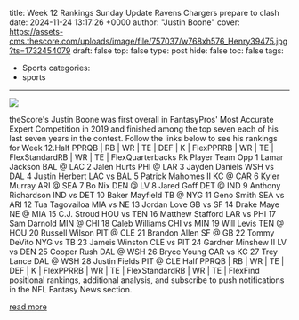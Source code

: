 title: Week 12 Rankings Sunday Update Ravens Chargers prepare to clash
date: 2024-11-24 13:17:26 +0000
author: "Justin Boone"
cover: https://assets-cms.thescore.com/uploads/image/file/757037/w768xh576_Henry39475.jpg?ts=1732454079
draft: false
top: false
type: post
hide: false
toc: false
tags:
  - Sports
categories:
  - sports
---

![](https://assets-cms.thescore.com/uploads/image/file/757037/w768xh576_Henry39475.jpg?ts=1732454079)

theScore's Justin Boone was first overall in FantasyPros' Most Accurate Expert Competition in 2019 and finished among the top seven each of his last seven years in the contest. Follow the links below to see his rankings for Week 12.Half PPRQB | RB | WR | TE | DEF | K | FlexPPRRB | WR | TE | FlexStandardRB | WR | TE | FlexQuarterbacks Rk Player Team Opp 1 Lamar Jackson BAL @ LAC 2 Jalen Hurts PHI @ LAR 3 Jayden Daniels WSH vs DAL 4 Justin Herbert LAC vs BAL 5 Patrick Mahomes II KC @ CAR 6 Kyler Murray ARI @ SEA 7 Bo Nix DEN @ LV 8 Jared Goff DET @ IND 9 Anthony Richardson IND vs DET 10 Baker Mayfield TB @ NYG 11 Geno Smith SEA vs ARI 12 Tua Tagovailoa MIA vs NE 13 Jordan Love GB vs SF 14 Drake Maye NE @ MIA 15 C.J. Stroud HOU vs TEN 16 Matthew Stafford LAR vs PHI 17 Sam Darnold MIN @ CHI 18 Caleb Williams CHI vs MIN 19 Will Levis TEN @ HOU 20 Russell Wilson PIT @ CLE 21 Brandon Allen SF @ GB 22 Tommy DeVito NYG vs TB 23 Jameis Winston CLE vs PIT 24 Gardner Minshew II LV vs DEN 25 Cooper Rush DAL @ WSH 26 Bryce Young CAR vs KC 27 Trey Lance DAL @ WSH 28 Justin Fields PIT @ CLE Half PPRQB | RB | WR | TE | DEF | K | FlexPPRRB | WR | TE | FlexStandardRB | WR | TE | FlexFind positional rankings, additional analysis, and subscribe to push notifications in the NFL Fantasy News section.

[read more](https://thescore.com/nflfan/news/3134437)
